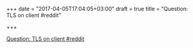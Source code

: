 +++
date = "2017-04-05T17:04:05+03:00"
draft = true
title = "Question: TLS on client  #reddit"

+++

<p><a href="https://t.co/uoxF9OrCmU">Question: TLS on client  #reddit</a></p>